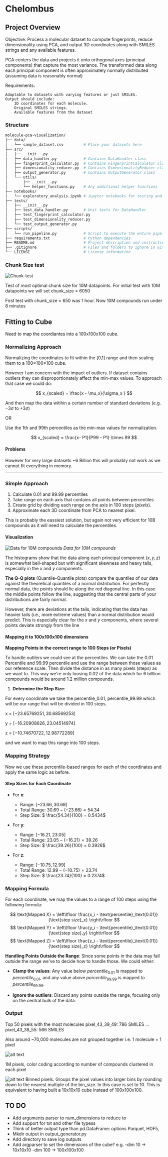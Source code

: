 # Chelombus

## Project Overview
Objective: Process a molecular dataset to compute fingerprints, reduce dimensionality using PCA, and output 3D coordinates along with SMILES strings and any available features.

PCA centers the data and projects it onto orthogonal axes (principal components) that capture the most variance. The transformed data along each principal component is often approximately normally distributed (assuming data is reasonably normal)


Requirements:

    Adaptable to datasets with varying features or just SMILES.
    Output should include:
        3D coordinates for each molecule.
        Original SMILES strings.
        Available features from the dataset



### Structure

```bash
molecule-pca-visualization/
├── data/
│   └── sample_dataset.csv         # Place your datasets here
├── src/
│   ├── __init__.py
│   ├── data_handler.py            # Contains DataHandler class
│   ├── fingerprint_calculator.py  # Contains FingerprintCalculator class
│   ├── dimensionality_reducer.py  # Contains DimensionalityReducer class
│   ├── output_generator.py        # Contains OutputGenerator class
│   └── utils/
│       ├── __init__.py
│       └── helper_functions.py    # Any additional helper functions
├── notebooks/
│   └── exploratory_analysis.ipynb # Jupyter notebooks for testing and analysis
├── tests/
│   ├── __init__.py
│   ├── test_data_handler.py       # Unit tests for DataHandler
│   ├── test_fingerprint_calculator.py
│   ├── test_dimensionality_reducer.py
│   └── test_output_generator.py
├── scripts/
│   └── run_pipeline.py            # Script to execute the entire pipeline
├── requirements.txt               # Python dependencies
├── README.md                      # Project description and instructions
├── .gitignore                     # Files and folders to ignore in Git
└── LICENSE                        # License information
```

### Chunk Size test

![Chunk-test](images/image.png)

Test of most optimal chunk size for 10M datapoints. For initial test with 10M datapoints we will set chunk_size = 6050

First test with chunk_size = 650 was 1 hour. 
Now 10M compounds run under 8 minutes


## Fitting to Cube

Need to map the coordiantes into a 100x100x100 cube. 

### Normalizing Approach
Normalizing the coordinates to fit within the [0,1] range and then scaling them to a 100×100×100 cube. 

However I am concern with the impact of outliers. If dataset contains outliers they can disproportionately affect the min-max values. To approach that case we could do: 

$$
x_{scaled} =   \frac{x - \mu_x}{\sigma_x }
$$

And then map the data witihin a certain number of standard deviations (e.g. $-3\sigma$ to $+3\sigma$)

OR

Use the 1th and 99th percentiles as the min-max values for normalization. 

$$
x_{scaled} = \frac{x- P1}{P99 - P1} \times 99
$$


#### Problems 
However for very large datasets ~6 Billion this will probably not work as we cannot fit everything in memory. 

---
### Simple Approach

1. Calculate 0.01 and 99.99 percentiles 
2. Take range on each axis that contains all points between percentiles
2. Create grid by dividing each range on the axis in 100 steps (*pixels*). 
3. Approximate each 3D coordinate from PCA to nearest pixel. 



This is probably the eassiest solution, but again not very efficient for 10B compounds as it will need to calculate the percentiles. 


#### Visualization
![Data for 10M compounds](images/image-1.png)
*Data for 10M compounds* 

The histograms show that the data along each principal component $(x, y, z)$ is somewhat bell-shaped but with significant skewness and heavy tails, especially in the $x$ and $y$ components.

**The Q-Q plots** (Quantile-Quantile plots) compare the quantiles of our data against the theoretical quantiles of a normal distribution. For perfectly normal data, the points should lie along the red diagonal line. In this case the middle points follow the line, suggesting that the central parts of your distributions are fairly normal.

However, there are deviations at the tails, indicating that the data has heavier tails (i.e., more extreme values) than a normal distribution would predict. This is especially clear for the $x$ and $y$ components, where several points deviate strongly from the line


#### Mapping it to 100x100x100 dimensions
 
**Mapping Points in the correct range to 100 Steps (or Pixels)**

To handle outilers we could see at the percentiles. We can take the $0.01$ Percentile and $99.99$ percentile and use the range between those values as our reference scale. Then divide the distance in as many pixels (steps) as we want to. This way we're only loosing $0.02%$ of the data which for 6 billlion compounds would be around 1.2 million compounds. 

1. **Determine the Step Size**:

For every coordinate we take the percentile_0.01, percentile_99.99 which will be our range that will be divided in 100 steps. 

x = $[-23.65769251 ,30.68569253]$

y = $[-16.20908626, 23.04514974]$

z = $[-10.74670722, 12.98772289]$

and we want to map this range into 100 steps.


### Mapping Strategy

Now we use these percentile-based ranges for each of the coordinates and apply the same logic as before.

#### Step Sizes for Each Coordinate

- For **x**: 
  - Range: $[-23.66, 30.69]$
  - Total Range: $30.69 - (-23.66) = 54.34$
  - Step Size: $ \frac{54.34}{100} = 0.5434$

- For **y**:
  - Range: $[-16.21, 23.05]$
  - Total Range: $23.05 - (-16.21) = 39.26$
  - Step Size: $ \frac{39.26}{100} = 0.3926$

- For **z**:
  - Range: $[-10.75, 12.99]$
  - Total Range: $12.99 - (-10.75) = 23.74$
  - Step Size: $ \frac{23.74}{100} = 0.2374$

### Mapping Formula

For each coordinate, we map the values to a range of 100 steps using the following formula:

$$
\text{Mapped X} = \left\lfloor \frac{x_i - \text{percentile}_\text{0.01}}{\text{step size}_x} \right\rfloor
$$
$$
\text{Mapped Y} = \left\lfloor \frac{y_i - \text{percentile}_\text{0.01}}{\text{step size}_y} \right\rfloor
$$
$$
\text{Mapped Z} = \left\lfloor \frac{z_i - \text{percentile}_\text{0.01}}{\text{step size}_z} \right\rfloor
$$



**Handling Points Outside the Range**:
Since some points in the data may fall outside the range we've to decide how to handle those. We could either: 

  - **Clamp the values**: Any value below $percentile_{0.01}$ is mapped to $percentile_{0.01}$, and any value above $percentile_{99.99}$ is mapped to $percentile_{99.99}$.
  
  - **Ignore the outliers**: Discard any points outside the range, focusing only on the central bulk of the data.

### Output

Top 50 pixels with the most molecules
pixel_43_39_49: 786 SMILES
...
pixel_43_38_55: 566 SMILES

Also around ~70,000 molecules are not grouped together i.e. 1 molecule = 1 pixel 

![alt text](images/image-4.png)

1M pixels, color coding according to number of compounds clustered in each pixel

![alt text](images/image-3.png)
Binned pixels. 
Groups the pixel values into larger bins by rounding down to the nearest multiple of the bin_size. In this case is set to 10. This is equivalent to having built a 10x10x10 cube instead of 100x100x100. 




## TO DO
- Add arguments parser to num_dimensions to reduce to 
- Add support for txt and other file typess
- Think of better output type than pd.DataFrame: options Parquet, HDF5, 
- Mkdir output in output_generator.py
- Add directory to save log outputs
- Add argparser to set the dimensions of the cube? e.g. -dim 10 -> 10x10x10 -dim 100 -> 100x100x100

